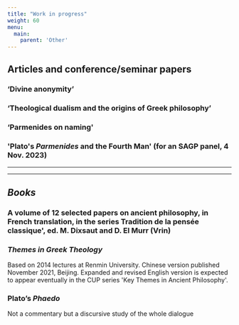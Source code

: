 ```yaml
---
title: "Work in progress"
weight: 60
menu:
  main:
    parent: 'Other'
---
```


## Articles and conference/seminar papers

### ‘Divine anonymity’

### ‘Theological dualism and the origins of Greek philosophy’

### ‘Parmenides on naming'

### 'Plato's _Parmenides_ and the Fourth Man' (for an SAGP panel, 4 Nov. 2023)







__________________
__________________
## *Books*

### A volume of 12 selected papers on ancient philosophy, in French translation, in the series Tradition de la pensée classique', ed. M. Dixsaut and D. El Murr (Vrin)

### _Themes in Greek Theology_
Based on 2014 lectures at Renmin University. Chinese version published November 2021, Beijing. Expanded and revised English version is expected to appear eventually in the CUP series 'Key Themes in Ancient Philosophy'.

### Plato’s _Phaedo_
Not a commentary but a discursive study of the whole dialogue
